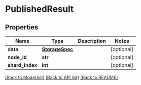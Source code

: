 # PublishedResult

## Properties
Name | Type | Description | Notes
------------ | ------------- | ------------- | -------------
**data** | [**StorageSpec**](StorageSpec.md) |  | [optional]
**node_id** | **str** |  | [optional]
**shard_index** | **int** |  | [optional]

[[Back to Model list]](../README.md#documentation-for-models) [[Back to API list]](../README.md#documentation-for-api-endpoints) [[Back to README]](../README.md)

